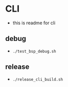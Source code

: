 # CLI
- this is readme for cli

## debug
- `./test_bsp_debug.sh`

## release
- `./release_cli_build.sh`

